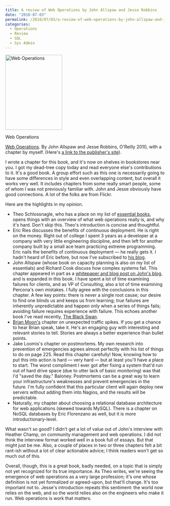 ```yaml
---
title: A review of Web Operations by John Allspaw and Jesse Robbins
date: "2010-07-03"
permalink: /2010/07/03/a-review-of-web-operations-by-john-allspaw-and-jesse-robbins/
categories:
  - Operations
  - Review
  - SQL
  - Sys Admin
---
```

<div id="attachment_1864" class="wp-caption alignleft" style="width: 190px">
  <a href="http://www.amazon.com/Web-Operations-Keeping-Data-Time/dp/1449377440?tag=xaprb-20"><img src="http://www.xaprb.com/blog/wp-content/uploads/2010/05/web_operations.gif" alt="Web Operations" title="Web Operations" width="180" height="236" class="size-full wp-image-1864" /></a><p class="wp-caption-text">
    Web Operations
  </p>
</div>

[Web Operations][1]. By John Allspaw and Jesse Robbins, O'Reilly 2010, with a chapter by myself. (Here's [a link to the publisher's site][2]).

I wrote a chapter for this book, and it's now on shelves in bookstores near you. I got my dead-tree copy today and read everyone else's contributions to it. It's a good book. A group effort such as this one is necessarily going to have some differences in style and even overlapping content, but overall it works very well. It includes chapters from some really smart people, some of whom I was not previously familiar with. John and Jesse obviously have good connections. A lot of the folks are from Flickr.

Here are the highlights in my opinion.

*   Theo Schlossnagle, who has a place on my list of [essential books][3], opens things with an overview of what web operations really is, and why it's hard. Don't skip this. Theo's introduction is concise and thoughtful.
*   Eric Ries discusses the benefits of continuous deployment. He is right on the money. Right out of college I spent 3 years as a developer at a company with very little engineering discipline, and then left for another company built by a small ace team practicing extreme programming. Eric nails the benefits of continuous deployment &#8212; he really gets it. I hadn't heard of Eric before, but now I've subscribed to [his blog][4].
*   John Allspaw (whose book on capacity planning is also on my list of essentials) and Richard Cook discuss how complex systems fail. This chapter appeared in part as a [whitepaper and blog post on John's blog][5], and is expanded in this book. I have spent a lot of time examining failures for clients, and as VP of Consulting, also a lot of time examining Percona's own mistakes. I fully agree with the conclusions in this chapter. A few key points: there is never a single root cause; our desire to find one blinds us and keeps us from learning; *true* failures are inherently unpredictable and happen only when a series of things fails; avoiding failure requires experience with failure. This echoes another book I've read recently, [The Black Swan][6].
*   [Brian Moon's][7] chapter on unexpected traffic spikes. If you get a chance to hear Brian speak, take it. He's an engaging guy with interesting and relevant stories to tell. Stories are always a better experience than bullet points.
*   Jake Loomis's chapter on postmortems. My own research into prevention of emergencies agrees almost perfectly with his list of things to do on page 225. Read this chapter carefully! Now, knowing how to put this into action is hard &#8212; very hard &#8212; but at least you'll have a place to start. The worst compliment I ever got after fixing a system that'd run out of hard drive space (due to utter lack of basic monitoring) was that I'd "saved the day." Baloney. Postmortems can be a great way to learn your infrastructure's weaknesses and prevent emergencies in the future. I'm fully confident that this particular client will again deploy new servers without adding them into Nagios, and the results will be predictable.
*   Naturally, my chapter about choosing a relational database architecture for web applications (skewed towards MySQL). There is a chapter on NoSQL databases by Eric Florenzano as well, but it is more introductionary-level.

What wasn't so good? I didn't get a lot of value out of John's interview with Heather Champ, on community management and web operations. I did not think the interview format worked well in a book full of essays. But that might just be me. Also, a couple of places in two or three chapters felt a bit rant-ish without a lot of clear actionable advice; I think readers won't get so much out of this.

Overall, though, this is a great book, badly needed, on a topic that is simply not yet recognized for its true importance. As Theo writes, we're seeing the emergence of web operations as a very large profession; it's one whose definition is not yet formalized or agreed-upon, but that'll change. It's too important not to. Jesse's introduction repeats this sentiment: the world now relies on the web, and so the world relies also on the engineers who make it run. Web operations is work that matters.

 [1]: http://www.amazon.com/Web-Operations-Keeping-Data-Time/dp/1449377440?tag=xaprb-20
 [2]: http://oreilly.com/catalog/0636920000136
 [3]: http://www.xaprb.com/blog/essential-books
 [4]: http://www.startuplessonslearned.com/
 [5]: http://www.kitchensoap.com/2009/11/12/how-complex-systems-fail-a-webops-perspective/
 [6]: http://www.amazon.com/Black-Swan-Impact-Highly-Improbable/dp/1400063515?tag=xaprb-20
 [7]: http://brian.moonspot.net/
